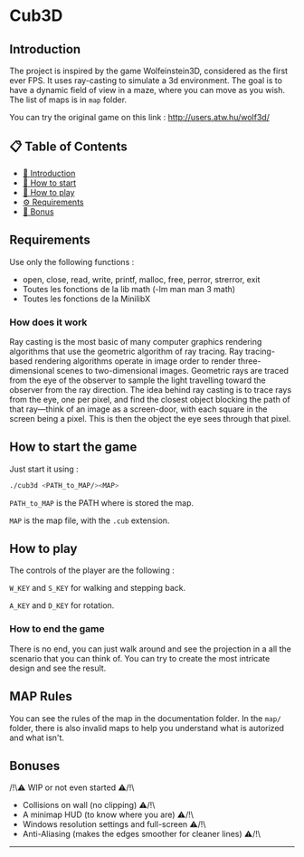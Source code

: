 # Cub3D #

## <a name="introduction-en">Introduction ##

The project is inspired by the game Wolfeinstein3D, considered as the first ever FPS. It uses ray-casting to simulate a 3d environment. The goal is to have a dynamic field of view in a maze, where you can move as you wish.
The list of maps is in `map` folder.

You can try the original game on this link :
<http://users.atw.hu/wolf3d/>

## 📋 Table of Contents ##

* [📖 Introduction](#introduction-en)
* [🚀 How to start](#start-en)
* [🚀 How to play](#play-en)
* [⚙️ Requirements](#requirements-en)
* [📝 Bonus](#bonus-en)

## <a name="requirements-en">Requirements ##

Use only the following functions :

* open, close, read, write,
printf, malloc, free,
perror, strerror, exit
* Toutes les fonctions de
la lib math (-lm man man 3
math)
* Toutes les fonctions de la MinilibX

### How does it work ###

Ray casting is the most basic of many computer graphics rendering algorithms that use the geometric algorithm of ray tracing. Ray tracing-based rendering algorithms operate in image order to render three-dimensional scenes to two-dimensional images. Geometric rays are traced from the eye of the observer to sample the light travelling toward the observer from the ray direction.
The idea behind ray casting is to trace rays from the eye, one per pixel, and find the closest object blocking the path of that ray—think of an image as a screen-door, with each square in the screen being a pixel. This is then the object the eye sees through that pixel.

## <a name="start-en">How to start the game ##

Just start it using :

```sh
./cub3d <PATH_to_MAP/><MAP>
```

`PATH_to_MAP` is the PATH where is stored the map.

`MAP` is the map file, with the `.cub` extension.

## <a name="play-en">How to play ##

The controls of the player are the following :

`W_KEY` and `S_KEY` for walking and stepping back.

`A_KEY` and `D_KEY` for rotation.

### How to end the game ###

There is no end, you can just walk around and see the projection in a all the scenario that you can think of.
You can try to create the most intricate design and see the result.

## MAP Rules ##

You can see the rules of the map in the documentation folder.
In the `map/` folder, there is also invalid maps to help you understand what is autorized and what isn't.

## <a name="bonus-en">Bonuses ##

/!\⚠️ WIP or not even started ⚠️/!\

* Collisions on wall (no clipping) ⚠️/!\
* A minimap HUD (to know where you are) ⚠️/!\
* Windows resolution settings and full-screen ⚠️/!\
* Anti-Aliasing (makes the edges smoother for cleaner lines) ⚠️/!\

---

